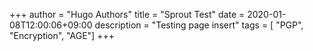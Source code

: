+++
author = "Hugo Authors"
title = "Sprout Test"
date = 2020-01-08T12:00:06+09:00
description = "Testing page insert"
tags = [
    "PGP",
    "Encryption",
    "AGE"]
+++

<script id="sprout-studio-invitation-script" data-front-url="invitation/test-1" src="sproutstudio.com/sprout_invitation_embed.js"></script>



<script 
	id='sprout-studio-booking-page-script' 
	data-front-url='https://paulapplegatephoto.sproutstudio.com/book/5e160ca007a6f' 
	src='//sproutstudio.com/sprout_booking_page_embed.js'>
</script>